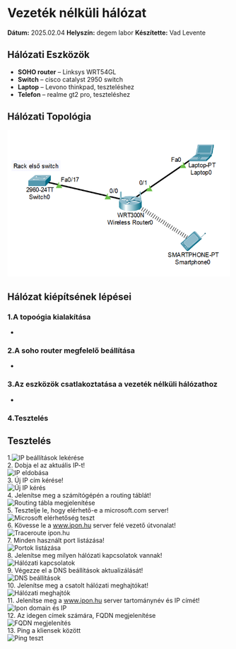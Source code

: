# Vezeték nélküli hálózat

**Dátum:** 2025.02.04
**Helyszín:** degem labor 
**Készítette:** Vad Levente

## Hálózati Eszközök

- **SOHO router** – Linksys WRT54GL
- **Switch** – cisco catalyst 2950 switch
- **Laptop** – Levono thinkpad, teszteléshez
- **Telefon** – realme gt2 pro, teszteléshez


## Hálózati Topológia
 
![Topológia](https://github.com/VLevente0/meresi-jegyzokonyvek/blob/bd62f13a4b8a0b66d23d1d3a7289ae72309e2e7a/main/kepek/vezeteknelkuli/topologia.png)

## Hálózat kiépítsének lépései

### 1.A topoógia kialakítása
-
### 2.A soho router megfelelő beállítása
-
### 3.Az eszközök csatlakoztatása a vezeték nélküli hálózathoz
-
### 4.Tesztelés


## Tesztelés

1.![IP beállítások lekérése](images/ip_settings.png)  
2. Dobja el az aktuális IP-t!  
   ![IP eldobása](images/drop_ip.png)  
3. Új IP cím kérése!  
   ![Új IP kérés](images/request_new_ip.png)  
4. Jelenítse meg a számítógépén a routing táblát!  
   ![Routing tábla megjelenítése](images/routing_table.png)  
5. Tesztelje le, hogy elérhető-e a microsoft.com server!  
   ![Microsoft elérhetőség teszt](images/microsoft_ping.png)  
6. Kövesse le a www.ipon.hu server felé vezető útvonalat!  
   ![Traceroute ipon.hu](images/traceroute_ipon.png)  
7. Minden használt port listázása!  
   ![Portok listázása](images/list_ports.png)  
8. Jelenítse meg milyen hálózati kapcsolatok vannak!  
   ![Hálózati kapcsolatok](images/network_connections.png)  
9. Végezze el a DNS beállítások aktualizálását!  
   ![DNS beállítások](images/dns_update.png)  
10. Jelenítse meg a csatolt hálózati meghajtókat!  
    ![Hálózati meghajtók](images/network_drives.png)  
11. Jelenítse meg a www.ipon.hu server tartománynév és IP címét!  
    ![Ipon domain és IP](images/ipon_domain_ip.png)  
12. Az idegen címek számára, FQDN megjelenítése  
    ![FQDN megjelenítés](images/fqdn_display.png)  
13. Ping a kliensek között  
    ![Ping teszt](images/ping_clients.png)  